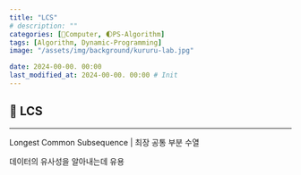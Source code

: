 ```yaml
---
title: "LCS"
# description: ""
categories: [💫Computer, 🌓PS-Algorithm]
tags: [Algorithm, Dynamic-Programming]
image: "/assets/img/background/kururu-lab.jpg"

date: 2024-00-00. 00:00
last_modified_at: 2024-00-00. 00:00 # Init
---
```


## 💫 LCS

---

Longest Common Subsequence | 최장 공통 부분 수열  

데이터의 유사성을 알아내는데 유용  
